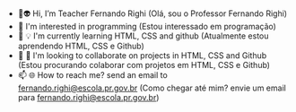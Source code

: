 - 👋:alien: Hi, I’m Teacher Fernando Righi (Olá, sou o Professor Fernando Righi)
- 👀 I'm interested in programming (Estou interessado em programação)
- 🌱 :bulb: I'm currently learning HTML, CSS and github (Atualmente estou aprendendo HTML, CSS e Github)
- 💞️ :open_hands: I'm looking to collaborate on projects in HTML, CSS and Github (Estou procurando colaborar com projetos em HTML, CSS e Github)
- 📫 :globe_with_meridians: How to reach me? send an email to fernando.righi@escola.pr.gov.br (Como chegar até mim? envie um email para fernando.righi@escola.pr.gov.br)

<!---
fernando-righi/fernando-righi is a ✨ special ✨ repository because its `README.md` (this file) appears on your GitHub profile.
You can click the Preview link to take a look at your changes.
--->
